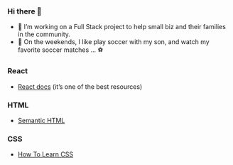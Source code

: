 ### Hi there 👋

- 🌱 I’m working on a Full Stack project to help small biz and their families in the community.
- 💬 On the weekends, I like play soccer with my son, and watch my favorite soccer matches ... ⚽️

### React

- [React docs](https://reactjs.org/docs/getting-started.html) (it’s one of the best resources)

### HTML

- [Semantic HTML](https://internetingishard.com/html-and-css/semantic-html/)

### CSS

- [How To Learn CSS](https://www.smashingmagazine.com/2019/01/how-to-learn-css/)

<!--
**sdbeng/sdbeng** is a ✨ _special_ ✨ repository because its `README.md` (this file) appears on your GitHub profile.

Here are some ideas to get you started:

- 🔭 I’m currently working on ...
- 🌱 I’m currently learning ...
- 👯 I’m looking to collaborate on ...
- 🤔 I’m looking for help with ...
- 💬 Ask me about ...
- 📫 How to reach me: ...
- 😄 Pronouns: ...
- ⚡ Fun fact: ...
-->



